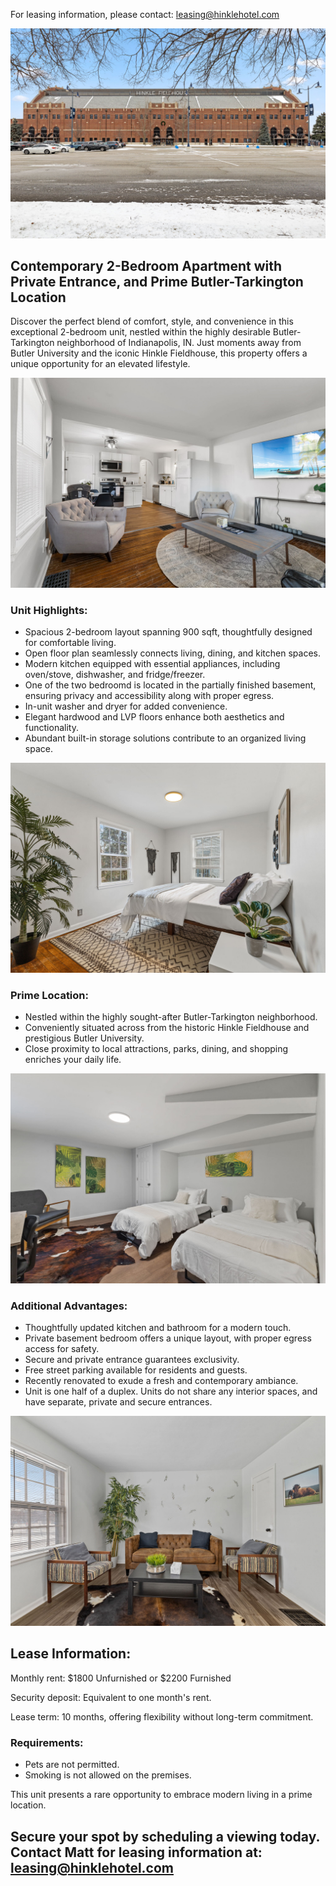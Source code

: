 For leasing information, please contact: leasing@hinklehotel.com

![](./img/3-web-or-mls-02-IMG_0010.jpg)

## Contemporary 2-Bedroom Apartment with Private Entrance, and Prime Butler-Tarkington Location
Discover the perfect blend of comfort, style, and convenience in this exceptional 2-bedroom unit, nestled within the highly desirable Butler-Tarkington neighborhood of Indianapolis, IN. Just moments away from Butler University and the iconic Hinkle Fieldhouse, this property offers a unique opportunity for an elevated lifestyle.

![](./img/49-web-or-mls-12-IMG_8950.jpg)

### Unit Highlights:
* Spacious 2-bedroom layout spanning 900 sqft, thoughtfully designed for comfortable living.
* Open floor plan seamlessly connects living, dining, and kitchen spaces.
* Modern kitchen equipped with essential appliances, including oven/stove, dishwasher, and fridge/freezer.
* One of the two bedroomd is located in the partially finished basement, ensuring privacy and accessibility along with proper egress.
* In-unit washer and dryer for added convenience.
* Elegant hardwood and LVP floors enhance both aesthetics and functionality.
* Abundant built-in storage solutions contribute to an organized living space.

![](./img/41-web-or-mls-04-IMG_8920.jpg)

### Prime Location:
* Nestled within the highly sought-after Butler-Tarkington neighborhood.
* Conveniently situated across from the historic Hinkle Fieldhouse and prestigious Butler University.
* Close proximity to local attractions, parks, dining, and shopping enriches your daily life.

![](./img/20-web-or-mls-19-IMG_9946.jpg)

### Additional Advantages:
* Thoughtfully updated kitchen and bathroom for a modern touch.
* Private basement bedroom offers a unique layout, with proper egress access for safety.
* Secure and private entrance guarantees exclusivity.
* Free street parking available for residents and guests.
* Recently renovated to exude a fresh and contemporary ambiance.
* Unit is one half of a duplex. Units do not share any interior spaces, and have separate, private and secure entrances.

![](./img/15-web-or-mls-14-IMG_9931.jpg)

## Lease Information:

Monthly rent: $1800 Unfurnished or $2200 Furnished

Security deposit: Equivalent to one month's rent.

Lease term: 10 months, offering flexibility without long-term commitment.

### Requirements:

* Pets are not permitted.
* Smoking is not allowed on the premises.

This unit presents a rare opportunity to embrace modern living in a prime location. 

## Secure your spot by scheduling a viewing today. Contact Matt for leasing information at: leasing@hinklehotel.com
